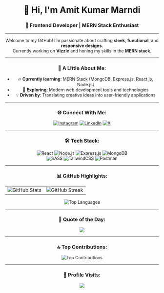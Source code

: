 <div align="center">

# 👋 Hi, I'm Amit Kumar Marndi

### 🚀 Frontend Developer | MERN Stack Enthusiast

---

Welcome to my GitHub! I’m passionate about crafting **sleek**, **functional**, and **responsive designs**.  
Currently working on **Vizzle** and honing my skills in the **MERN stack**.

---

### 🌟 A Little About Me:
- 🔥 **Currently learning**: MERN Stack (MongoDB, Express.js, React.js, Node.js)  
- 🌱 **Exploring**: Modern web development tools and technologies  
- 💡 **Driven by**: Translating creative ideas into user-friendly applications

---

### 🌐 Connect With Me:
[![Instagram](https://img.shields.io/badge/-Instagram-%23E4405F?style=for-the-badge&logo=instagram&logoColor=white)](https://instagram.com/the_kumar_amit.07)
[![LinkedIn](https://img.shields.io/badge/-LinkedIn-%230077B5?style=for-the-badge&logo=linkedin&logoColor=white)](https://linkedin.com/in/Amit-Kumar-Marndi)
[![X](https://img.shields.io/badge/-X-000000?style=for-the-badge&logo=x&logoColor=white)](https://x.com/thekumaramit_07)

---

### 🛠️ Tech Stack:
![React](https://img.shields.io/badge/-React-61DAFB?style=flat-square&logo=react&logoColor=black)
![Node.js](https://img.shields.io/badge/-Node.js-6DA55F?style=flat-square&logo=node.js&logoColor=white)
![Express.js](https://img.shields.io/badge/-Express.js-404D59?style=flat-square&logo=express&logoColor=61DAFB)
![MongoDB](https://img.shields.io/badge/-MongoDB-4EA94B?style=flat-square&logo=mongodb&logoColor=white)  
![SASS](https://img.shields.io/badge/-SASS-CC6699?style=flat-square&logo=sass&logoColor=white)
![TailwindCSS](https://img.shields.io/badge/-TailwindCSS-38B2AC?style=flat-square&logo=tailwind-css&logoColor=white)
![Postman](https://img.shields.io/badge/-Postman-FF6C37?style=flat-square&logo=postman&logoColor=white)

---

### 📊 GitHub Highlights:
<table>
  <tr>
    <td><img src="https://github-readme-stats.vercel.app/api?username=the-kumar-amit07&theme=tokyonight&show_icons=true&hide_border=false" alt="GitHub Stats"></td>
    <td><img src="https://github-readme-streak-stats.herokuapp.com/?user=the-kumar-amit07&theme=tokyonight&hide_border=false" alt="GitHub Streak"></td>
  </tr>
</table>
<img src="https://github-readme-stats.vercel.app/api/top-langs/?username=the-kumar-amit07&theme=tokyonight&layout=compact&hide_border=false" alt="Top Languages">

---

### 💬 Quote of the Day:
![](https://quotes-github-readme.vercel.app/api?type=horizontal&theme=tokyonight)

---

### 🔝 Top Contributions:
<img src="https://github-contributor-stats.vercel.app/api?username=the-kumar-amit07&limit=5&theme=tokyonight&combine_all_yearly_contributions=true" alt="Top Contributions">

---

### 👀 Profile Visits:
[![](https://visitcount.itsvg.in/api?id=the-kumar-amit07&icon=2&color=6)](https://visitcount.itsvg.in)

</div>
